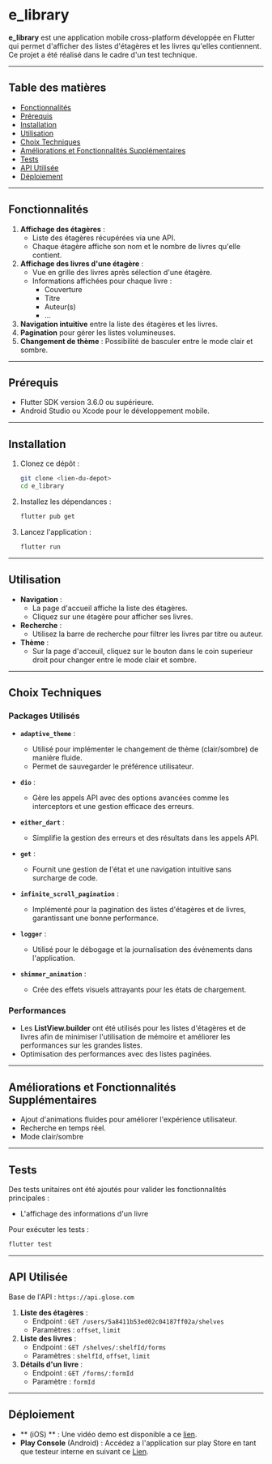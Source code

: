 # e_library

**e_library** est une application mobile cross-platform développée en Flutter qui permet d'afficher des listes d'étagères et les livres qu'elles contiennent. Ce projet a été réalisé dans le cadre d'un test technique.

---

## Table des matières

- [Fonctionnalités](#fonctionnalités)
- [Prérequis](#prérequis)
- [Installation](#installation)
- [Utilisation](#utilisation)
- [Choix Techniques](#choix-techniques)
- [Améliorations et Fonctionnalités Supplémentaires](#améliorations-et-fonctionnalités-supplémentaires)
- [Tests](#tests)
- [API Utilisée](#api-utilisée)
- [Déploiement](#déploiement)

---

## Fonctionnalités

1. **Affichage des étagères** :
   - Liste des étagères récupérées via une API.
   - Chaque étagère affiche son nom et le nombre de livres qu'elle contient.
2. **Affichage des livres d'une étagère** :
   - Vue en grille des livres après sélection d'une étagère.
   - Informations affichées pour chaque livre :
     - Couverture
     - Titre
     - Auteur(s) 
     - ...
3. **Navigation intuitive** entre la liste des étagères et les livres.
4. **Pagination** pour gérer les listes volumineuses.
5. **Changement de thème** : Possibilité de basculer entre le mode clair et sombre.


---

## Prérequis

- Flutter SDK version 3.6.0 ou supérieure.
- Android Studio ou Xcode pour le développement mobile.


---

## Installation

1. Clonez ce dépôt :
   ```bash
   git clone <lien-du-depot>
   cd e_library
   ```
2. Installez les dépendances :
   ```bash
   flutter pub get
   ```
3. Lancez l'application :
   ```bash
   flutter run
   ```

---

## Utilisation

- **Navigation** :
  - La page d'accueil affiche la liste des étagères.
  - Cliquez sur une étagère pour afficher ses livres.
- **Recherche** :
  - Utilisez la barre de recherche pour filtrer les livres par titre ou auteur.
- **Thème** :
  - Sur la page d'acceuil, cliquez sur le bouton dans le coin superieur droit pour changer entre le mode clair et sombre.

---

## Choix Techniques

### Packages Utilisés

- **`adaptive_theme`** :
  - Utilisé pour implémenter le changement de thème (clair/sombre) de manière fluide.
  - Permet de sauvegarder le préférence utilisateur.

- **`dio`** :
  - Gère les appels API avec des options avancées comme les interceptors et une gestion efficace des erreurs.

- **`either_dart`** :
  - Simplifie la gestion des erreurs et des résultats dans les appels API.

- **`get`** :
  - Fournit une gestion de l'état et une navigation intuitive sans surcharge de code.

- **`infinite_scroll_pagination`** :
  - Implémenté pour la pagination des listes d'étagères et de livres, garantissant une bonne performance.

- **`logger`** :
  - Utilisé pour le débogage et la journalisation des événements dans l'application.

- **`shimmer_animation`** :
  - Crée des effets visuels attrayants pour les états de chargement.

### Performances

- Les **ListView.builder** ont été utilisés pour les listes d'étagères et de livres afin de minimiser l'utilisation de mémoire et améliorer les performances sur les grandes listes.
-  Optimisation des performances avec des listes paginées.

---

## Améliorations et Fonctionnalités Supplémentaires

- Ajout d'animations fluides pour améliorer l'expérience utilisateur.
- Recherche en temps réel.
- Mode clair/sombre


---

## Tests

Des tests unitaires ont été ajoutés pour valider les fonctionnalités principales :
- L'affichage des informations d'un livre

Pour exécuter les tests :
```bash
flutter test
```

---

## API Utilisée

Base de l'API : `https://api.glose.com`

1. **Liste des étagères** :
   - Endpoint : `GET /users/5a8411b53ed02c04187ff02a/shelves`
   - Paramètres : `offset`, `limit`
2. **Liste des livres** :
   - Endpoint : `GET /shelves/:shelfId/forms`
   - Paramètres : `shelfId`, `offset`, `limit`
3. **Détails d'un livre** :
   - Endpoint : `GET /forms/:formId`
   - Paramètre : `formId`

---

## Déploiement


- ** (iOS) ** : Une vidéo demo est disponible a ce [lien](https://youtube.com/shorts/Jiykyi6Ipdc).
- **Play Console** (Android) : Accédez a l'application sur play Store en tant que testeur interne en suivant ce [Lien](https://play.google.com/apps/internaltest/4701365308279037380).  



